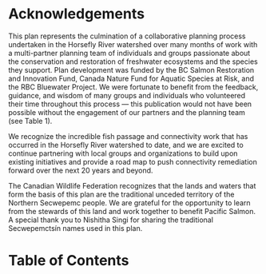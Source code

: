 # Acknowledgements

This plan represents the culmination of a collaborative planning process undertaken in the Horsefly River watershed over many months of work with a multi-partner planning team of individuals and groups passionate about the conservation and restoration of freshwater ecosystems and the species they support. Plan development was funded by the BC Salmon Restoration and Innovation Fund, Canada Nature Fund for Aquatic Species at Risk, and the RBC Bluewater Project. We were fortunate to benefit from the feedback, guidance, and wisdom of many groups and individuals who volunteered their time throughout this process — this publication would not have been possible without the engagement of our partners and the planning team (see Table 1). 

We recognize the incredible fish passage and connectivity work that has occurred in the Horsefly River watershed to date, and we are excited to continue partnering with local groups and organizations to build upon existing initiatives and provide a road map to push connectivity remediation forward over the next 20 years and beyond. 

The Canadian Wildlife Federation recognizes that the lands and waters that form the basis of this plan are the traditional unceded territory of the Northern Secwepemc people. We are grateful for the opportunity to learn from the stewards of this land and work together to benefit Pacific Salmon. A special thank you to Nishitha Singi for sharing the traditional Secwepemctsín names used in this plan. 

# Table of Contents

```{tableofcontents}
```
